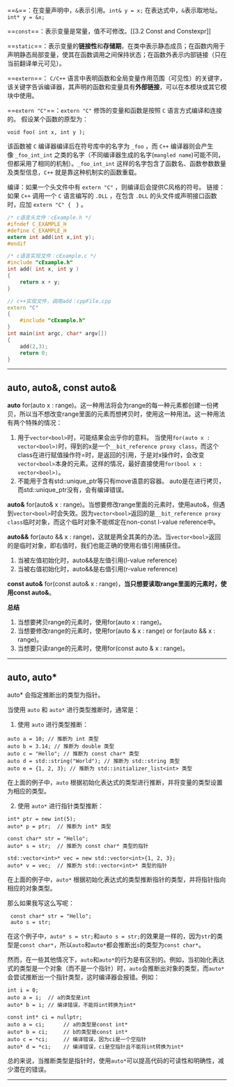 ==`&`==：在变量声明中，`&`表示引用。`int& y = x;` 在表达式中，`&`表示取地址。`int* y = &x;`

==`const`==：表示变量是常量，值不可修改。[[3.2 Const and Constexpr]]

==`static`==：表示变量的**链接性**和**存储期**，在类中表示静态成员；在函数内用于声明静态局部变量，使其在函数调用之间保持状态；在函数外表示内部链接（只在当前翻译单元可见）。

==`extern`==： `C/C++` 语言中表明函数和全局变量作用范围（可见性）的关键字，该关键字告诉编译器，其声明的函数和变量具有**外部链接**，可以在本模块或其它模块中使用。

==`extern "C"`==：`extern "C"` 修饰的变量和函数是按照 `C` 语言方式编译和连接的。 假设某个函数的原型为：

```text
void foo( int x, int y );
```

该函数被 `C` 编译器编译后在符号库中的名字为 `_foo` ，而 `C++` 编译器则会产生像 `_foo_int_int` 之类的名字（不同编译器生成的名字(`mangled name`)可能不同，但都采用了相同的机制）。`_foo_int_int` 这样的名字包含了函数名、函数参数数量及类型信息，`C++` 就是靠这种机制实的函数重载。

编译：如果一个头文件中有 `extern "C"` ，则编译后会提供C风格的符号。
链接：如果 `C++` 调用一个 `C` 语言编写的 `.DLL` ，在包含 `.DLL` 的头文件或声明接口函数时，应加 `extern "C" {　}` 。

```c
/* c语言头文件：cExample.h */
#ifndef C_EXAMPLE_H
#define C_EXAMPLE_H
extern int add(int x,int y);
#endif

/* c语言实现文件：cExample.c */
#include "cExample.h"
int add( int x, int y )
{
    return x + y;
}
```

```c++
// c++实现文件，调用add：cppFile.cpp
extern "C"
{
    #include "cExample.h"
}
int main(int argc, char* argv[])
{
    add(2,3);
    return 0;
}
```

---
## auto, auto&, const auto&

**auto**
for(auto x : range)。这一种用法将会为range的每一种元素都创建一份拷贝，所以当不想改变range里面的元素而想拷贝时，使用这一种用法。这一种用法有两个特殊的情况：
1. 用于`vector<bool>`时，可能结果会出乎你的意料。
	当使用`for(auto x : vector<bool>)`时，得到的x是一个`__bit_reference proxy class`，而这个class在进行赋值操作符=时，是返回的引用，于是对x操作时，会改变`vector<bool>`本身的元素。这样的情况，最好直接使用`for(bool x : vector<bool>)`。
2. 不能用于含有std::unique_ptr等只有move语意的容器。
	auto是在进行拷贝，而std::unique_ptr没有，会有编译错误。

**auto&**
for(auto& x : range)。当想要修改range里面的元素时，使用auto&，但遇到`vector<bool>`时会失效。因为`vector<bool>`返回的是`__bit_reference proxy class`临时对象，而这个临时对象不能绑定在non-const l-value reference中。

**auto&&**
for(auto && x : range)，这就是两全其美的办法。当`vector<bool>`返回的是临时对象，即右值时，我们也能正确的使用右值引用捕获住。
1. 当被左值初始化时，auto&&是左值引用(l-value reference)
2. 当被右值初始化时，auto&&是右值引用(r-value reference)

**const auto&**
for(const auto& x : range)，**当只想要读取range里面的元素时，使用const auto&**。

**总结**
1. 当想要拷贝range的元素时，使用for(auto x : range)。
2. 当想要修改range的元素时，使用for(auto & x : range) or for(auto && x : range)。
3. 当想要只读range的元素时，使用for(const auto & x : range)。

---
## auto, auto*

auto* 会指定推断出的类型为指针。

当使用 `auto` 和 `auto*` 进行类型推断时，通常是：

1. 使用 `auto` 进行类型推断：
```
auto a = 10; // 推断为 int 类型 
auto b = 3.14; // 推断为 double 类型 
auto c = "Hello"; // 推断为 const char* 类型 
auto d = std::string("World"); // 推断为 std::string 类型 
auto e = {1, 2, 3}; // 推断为 std::initializer_list<int> 类型
```
在上面的例子中，`auto` 根据初始化表达式的类型进行推断，并将变量的类型设置为相应的类型。

2. 使用 `auto*` 进行指针类型推断：
```
int* ptr = new int(5); 
auto* p = ptr;  // 推断为 int* 类型  

const char* str = "Hello"; 
auto* s = str;  // 推断为 const char* 类型的指针  

std::vector<int>* vec = new std::vector<int>{1, 2, 3}; 
auto* v = vec;  // 推断为 std::vector<int>* 类型的指针
```
在上面的例子中，`auto*` 根据初始化表达式的类型推断指针的类型，并将指针指向相应的对象类型。

那么如果我写这么写呢：
```
 const char* str = "Hello"; 
 auto s = str; 
```
在这个例子中，`auto* s = str;`和`auto s = str;`的效果是一样的，因为`str`的类型是`const char*`，所以`auto`和`auto*`都会推断出`s`的类型为`const char*`。

然而，在一些其他情况下，`auto`和`auto*`的行为是有区别的。例如，当初始化表达式的类型是一个对象（而不是一个指针）时，`auto`会推断出对象的类型，而`auto*`会尝试推断出一个指针类型，这时编译器会报错。例如：
```
int i = 0; 
auto a = i;  // a的类型是int 
auto* b = i; // 编译错误，不能将int转换为int*
```

```
const int* ci = nullptr; 
auto a = ci;      // a的类型是const int* 
auto* b = ci;     // b的类型是const int* 
auto c = *ci;     // 编译错误，因为ci是一个空指针 
auto* d = *ci;    // 编译错误，ci是空指针且不能将int转换为int*
```

总的来说，当推断类型是指针时，使用`auto*`可以提高代码的可读性和明确性，减少潜在的错误。

---

